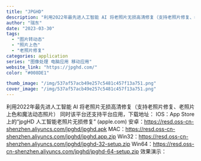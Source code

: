 ```yaml
---
title: "JPGHD"
description: "利用2022年最先进人工智能 AI 将老照片无损高清修复（支持老照片修复、老照片上色和魔法动态照片） 同时该平台还支持平"
author: "瑞东"
date: "2023-03-30"
tags:
  - "图片转动态"
  - "照片上色"
  - "老照片修复"
categories: application
series: "图像处理 电脑应用 移动应用"
website_link: "https://jpghd.com/"
color: "#008DE1"

thumb_image: "/img/537af57acb49e257c5481c457f13a751.png"
cover_image: "/img/537af57acb49e257c5481c457f13a751.png"
---
```


利用2022年最先进人工智能 AI 将老照片无损高清修复（支持老照片修复、老照片上色和魔法动态照片） 同时该平台还支持平台应用，下载地址： IOS：‎App Store 上的“jpgHD 人工智能老照片无损修复” (apple.com) 安卓：https://resd.oss-cn-shenzhen.aliyuncs.com/jpghd/jpghd.apk MAC：https://resd.oss-cn-shenzhen.aliyuncs.com/jpghd/jpghd.app.zip Win32：https://resd.oss-cn-shenzhen.aliyuncs.com/jpghd/jpghd-32-setup.zip Win64：https://resd.oss-cn-shenzhen.aliyuncs.com/jpghd/jpghd-64-setup.zip 效果演示：